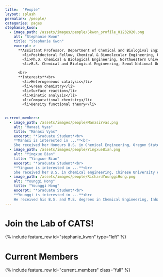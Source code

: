 ```yaml
---
title:  "People"
layout: splash
permalink: /people/
categories: pages
stephanie_kwon:
  - image_path: /assets/images/people/Skwon_profile_01232020.png
    alt: "Stephanie Kwon"
    title: "Stephanie Kwon"
    excerpt: >
      **Assistant Professor, Department of Chemical and Biologival Engineering**<br>
        <li>Postdoctoral Fellow, Chemical & Biomolecular Engineering, UC Berkeley, 2015 - 2019</li>
        <li>Ph.D. Chemical & Biological Engineering, Northwestern University, 2015</li>
        <li>B.S. Chemical and Biological Engineering, Seoul National University, 2010</li>

      <br>
      **Interests**<br>
        <li>Heterogeneous catalysis</li>
        <li>Green chemistry</li>
        <li>Surface reaction</li>
        <li>Kinetic analysis</li>
        <li>Computational chemistry</li>
        <li>Density functional theory</li>
    
    
current_members:
  - image_path: /assets/images/people/ManasiYvas.png
    alt: "Manasi Vyas"
    title: "Manasi Vyas"
    excerpt: "*Graduate Student*<br>
    **Manasi is interested in ...**<br> 
    She received her Honours B.S. in Chemical Engineering, Oregon State University"
  - image_path: /assets/images/people/YingxueBian.png
    alt: "Yingxue Bian"
    title: "Yingxue Bian"
    excerpt: "*Graduate Student*<br>
    **Yingxue is interested in ...**<br>
    She received her B.S. in chemical engineering, Chinese University of Petroleum, China and M.S. in chemical engineering, University of Florida"
  - image_path: /assets/images/people/RichardYounggiHong.png
    alt: "Younggi Hong"
    title: "Younggi Hong"
    excerpt: "*Graduate Student*<br>
    **Younggi is interested in ...**<br>
    He received his B.S. and M.E. degrees in Chemical Engineering, Inha University, South Korea."
---
```

<p></p>

Join the Lab of CATS!
====================

{% include feature_row id="stephanie_kwon" type="left" %}

Current Members
===============

{% include feature_row id="current_members" class="full" %}
